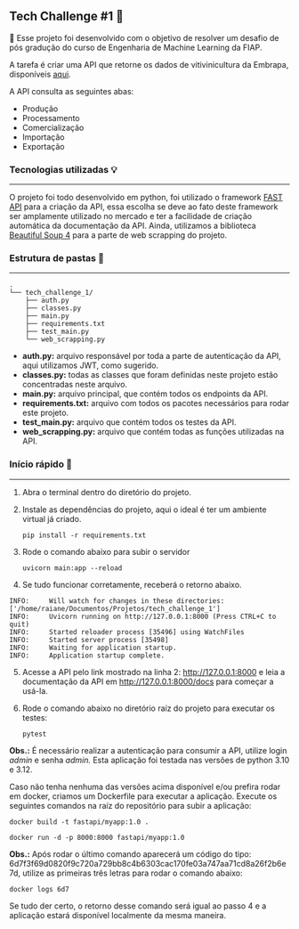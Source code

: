 ## Tech Challenge #1 **🧩**

🎯 Esse projeto foi desenvolvido com o objetivo de resolver um desafio de pós gradução do curso de Engenharia de Machine Learning da FIAP.

A tarefa é criar uma API que retorne os dados de vitivinicultura da Embrapa, disponíveis [aqui](http://vitibrasil.cnpuv.embrapa.br/index.php?opcao=opt_01).

A API consulta as seguintes abas:

* Produção
* Processamento
* Comercialização
* Importação
* Exportação

### **Tecnologias utilizadas 💡**

---

O projeto foi todo desenvolvido em python, foi utilizado o framework [FAST API](https://fastapi.tiangolo.com/) para a criação da API, essa escolha se deve ao fato deste framework ser amplamente utilizado no mercado e ter a facilidade de criação automática da documentação da API. Ainda, utilizamos a biblioteca [Beautiful Soup 4](https://beautiful-soup-4.readthedocs.io/en/latest/) para a parte de web scrapping do projeto.

### Estrutura de pastas **📂**

---

```
.
└── tech_challenge_1/
    ├── auth.py
    ├── classes.py
    ├── main.py
    ├── requirements.txt
    ├── test_main.py
    └── web_scrapping.py
```

* **auth.py:** arquivo responsável por toda a parte de autenticação da API, aqui utilizamos JWT, como sugerido.
* **classes.py:** todas as classes que foram definidas neste projeto estão concentradas neste arquivo.
* **main.py:** arquivo principal, que contém todos os endpoints da API.
* **requirements.txt:** arquivo com todos os pacotes necessários para rodar este projeto.
* **test_main.py:** arquivo que contém todos os testes da API.
* **web_scrapping.py:** arquivo que contém todas as funções utilizadas na API.

### Início rápido 🚀

---

1. Abra o terminal dentro do diretório do projeto.
2. Instale as dependências do projeto, aqui o ideal é ter um ambiente virtual já criado.

   `pip install -r requirements.txt`
3. Rode o comando abaixo para subir o servidor

   `uvicorn main:app --reload`
4. Se tudo funcionar corretamente, receberá o retorno abaixo.

```
INFO:     Will watch for changes in these directories: ['/home/raiane/Documentos/Projetos/tech_challenge_1']
INFO:     Uvicorn running on http://127.0.0.1:8000 (Press CTRL+C to quit)
INFO:     Started reloader process [35496] using WatchFiles
INFO:     Started server process [35498]
INFO:     Waiting for application startup.
INFO:     Application startup complete.
```

5. Acesse a API pelo link mostrado na linha 2: http://127.0.0.1:8000 e leia a documentação da API em http://127.0.0.1:8000/docs para começar a usá-la.
6. Rode o comando abaixo no diretório raíz do projeto para executar os testes:

   `pytest`

**Obs.:** É necessário realizar a autenticação para consumir a API, utilize login *admin* e senha *admin.* Esta aplicação foi testada nas versões de python 3.10 e 3.12.

Caso não tenha nenhuma das versões acima disponível e/ou prefira rodar em docker, criamos um Dockerfile para executar a aplicação. Execute os seguintes comandos na raíz do repositório para subir a aplicação:

   `docker build -t fastapi/myapp:1.0 .`

   `docker run -d -p 8000:8000 fastapi/myapp:1.0 `

**Obs.:** Após rodar o último comando aparecerá um código do tipo: 6d7f3f69d0820f9c720a729bb8c4b6303cac170fe03a747aa71cd8a26f2b6e7d, utilize as primeiras três letras para rodar o comando abaixo:

   `docker logs 6d7`

Se tudo der certo, o retorno desse comando será igual ao passo 4 e a aplicação estará disponível localmente da mesma maneira.
